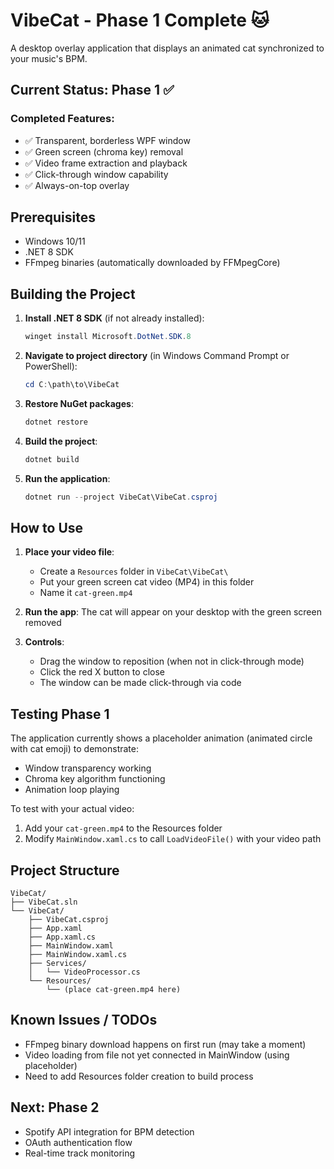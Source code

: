 # VibeCat - Phase 1 Complete 🐱

A desktop overlay application that displays an animated cat synchronized to your music's BPM.

## Current Status: Phase 1 ✅

### Completed Features:
- ✅ Transparent, borderless WPF window
- ✅ Green screen (chroma key) removal 
- ✅ Video frame extraction and playback
- ✅ Click-through window capability
- ✅ Always-on-top overlay

## Prerequisites

- Windows 10/11
- .NET 8 SDK
- FFmpeg binaries (automatically downloaded by FFMpegCore)

## Building the Project

1. **Install .NET 8 SDK** (if not already installed):
   ```powershell
   winget install Microsoft.DotNet.SDK.8
   ```

2. **Navigate to project directory** (in Windows Command Prompt or PowerShell):
   ```powershell
   cd C:\path\to\VibeCat
   ```

3. **Restore NuGet packages**:
   ```powershell
   dotnet restore
   ```

4. **Build the project**:
   ```powershell
   dotnet build
   ```

5. **Run the application**:
   ```powershell
   dotnet run --project VibeCat\VibeCat.csproj
   ```

## How to Use

1. **Place your video file**: 
   - Create a `Resources` folder in `VibeCat\VibeCat\`
   - Put your green screen cat video (MP4) in this folder
   - Name it `cat-green.mp4`

2. **Run the app**: The cat will appear on your desktop with the green screen removed

3. **Controls**:
   - Drag the window to reposition (when not in click-through mode)
   - Click the red X button to close
   - The window can be made click-through via code

## Testing Phase 1

The application currently shows a placeholder animation (animated circle with cat emoji) to demonstrate:
- Window transparency working
- Chroma key algorithm functioning
- Animation loop playing

To test with your actual video:
1. Add your `cat-green.mp4` to the Resources folder
2. Modify `MainWindow.xaml.cs` to call `LoadVideoFile()` with your video path

## Project Structure
```
VibeCat/
├── VibeCat.sln
└── VibeCat/
    ├── VibeCat.csproj
    ├── App.xaml
    ├── App.xaml.cs
    ├── MainWindow.xaml
    ├── MainWindow.xaml.cs
    ├── Services/
    │   └── VideoProcessor.cs
    └── Resources/
        └── (place cat-green.mp4 here)
```

## Known Issues / TODOs

- FFmpeg binary download happens on first run (may take a moment)
- Video loading from file not yet connected in MainWindow (using placeholder)
- Need to add Resources folder creation to build process

## Next: Phase 2
- Spotify API integration for BPM detection
- OAuth authentication flow
- Real-time track monitoring